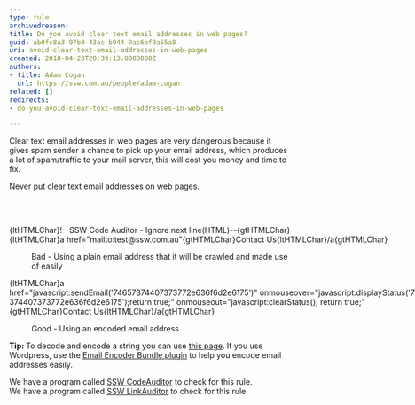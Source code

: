 ```yaml
---
type: rule
archivedreason: 
title: Do you avoid clear text email addresses in web pages?
guid: ab0fc8a3-97b0-43ac-b944-9ac6ef9a65a8
uri: avoid-clear-text-email-addresses-in-web-pages
created: 2018-04-23T20:39:13.0000000Z
authors:
- title: Adam Cogan
  url: https://ssw.com.au/people/adam-cogan
related: []
redirects:
- do-you-avoid-clear-text-email-addresses-in-web-pages

---
```



<p>Clear text email addresses in web pages are very dangerous because it gives spam sender a chance to pick up your email address, which produces a lot of spam/traffic to your mail server, this will cost you money and time to fix.<br></p><p>Never put clear text email addresses on web pages.<br></p>
<br><excerpt class='endintro'></excerpt><br>
<p class="ssw15-rteElement-CodeArea" style="width&#58;770.031px;">{ltHTMLChar}!--SSW Code Auditor - Ignore next line(HTML)--{gtHTMLChar}&#160;<br>{ltHTMLChar}a href=&quot;mailto&#58;test@ssw.com.au&quot;{gtHTMLChar}Contact Us{ltHTMLChar}/a{gtHTMLChar}</p><dd class="ssw15-rteElement-FigureBad">Bad - Using a plain email address that it will be crawled and made use of easily​<br></dd><p class="ssw15-rteElement-CodeArea" style="width&#58;770.031px;">​{ltHTMLChar}a href=&quot;javascript&#58;sendEmail('74657374407373772e636f6d2e6175')&quot;&#160;onmouseover=&quot;javascript&#58;displayStatus('74657374407373772e636f6d2e6175');return true;&quot;&#160;onmouseout=&quot;javascript&#58;clearStatus(); return true;&quot;{gtHTMLChar}Contact Us{ltHTMLChar}/a{gtHTMLChar}<br></p><dd class="ssw15-rteElement-FigureGood">Good - Using an encoded email address​​<br></dd><p>
   <strong>Tip&#58; </strong>To decode and encode a string you can use 
   <a href="http&#58;//www.ssw.com.au/ssw/Encode.htm">this&#160;page</a>. If you use Wordpress, use the&#160;<a href="http&#58;//wordpress.org/extend/plugins/email-encoder-bundle">Email Encoder Bundle plugin</a>&#160;to help you encode email addresses easily.</p><p class="ssw15-rteElement-YellowBorderBox">We have a program called&#160;<a href="https&#58;//www.ssw.com.au/ssw/CodeAuditor/">SSW CodeAuditor</a>&#160;to check for this rule.​<br>We have a program called&#160;​<a href="https&#58;//sswlinkauditor.com/">SSW Link​Aud​itor</a>&#160;to check for this rule.​​​​<br></p>


